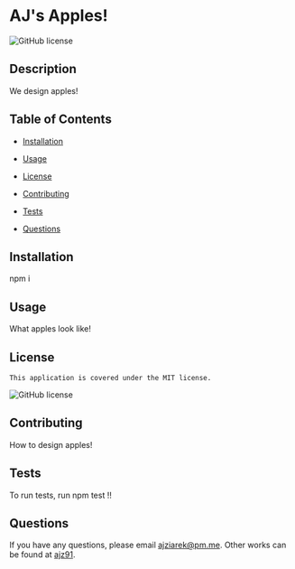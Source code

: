 # AJ's Apples!
  ![GitHub license](https://img.shields.io/badge/license-MIT-blue.svg)

## Description
We design apples!

## Table of Contents

* [Installation](#installation)

* [Usage](#usage)

* [License](#license)


* [Contributing](#contributing)

* [Tests](#tests)

* [Questions](#questions)
  
## Installation
npm i

## Usage
What apples look like!

## License
    This application is covered under the MIT license.

![GitHub license](https://img.shields.io/badge/license-MIT-blue.svg)
  
## Contributing
How to design apples!

## Tests

To run tests, run npm test !!

## Questions

If you have any questions, please email ajziarek@pm.me. Other works can be found at [ajz91](https://github.com/ajz91/).


